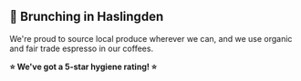 ## 🌳 Brunching in Haslingden

We're proud to source local produce wherever we can, and we use organic and fair trade espresso in our coffees.

**⭐️ We've got a 5-star hygiene rating! ⭐️**
